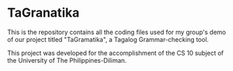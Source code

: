 # TaGranatika

This is the repository contains all the coding files used for my group's demo of our project titled "TaGramatika", a Tagalog Grammar-checking tool.

This project was developed for the accomplishment of the CS 10 subject of the University of The Philippines-Diliman.
